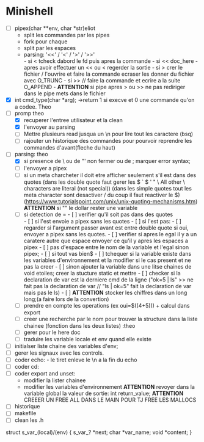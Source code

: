 <h1>Minishell</h1>


 - [ ] pipex(char **env, char *str)eliot
	<ul>
		<li>split les commandes par les pipes</li>
		<li>fork pour chaque </li>
		<li>split par les espaces</li>
		<li>parsing: '<<' / '<' / '>' / '>>' </li>
			- si < tcheck dabord le fd puis apres la commande
			- si << doc_here
			- apres avoir effectuer un << ou < regerder la sortie
			- si > crer le fichier / l'ouvrire et faire la commande ecraser les donner du fichier avec O_TRUNC
			- si >> // faire la commande et ecrire a la suite O_APPEND
			- <strong>ATTENTION</strong> si pipe apres > ou >> ne pas rediriger dans le pipe mets dans le fichier
	</ul>
- [X] int	cmd_type(char *arg); ->return 1 si execve et 0 une commande qu'on a codee. Theo
- [ ] promp theo 
	- [X] recuperer l'entree utilisateur et la clean
	- [X] l'envoyer au parsing
	- [ ] Mettre plusieurs read jusqua un \n pour lire tout les caractere (bsq)
	- [ ] rajouter un historique des commandes pour pourvoir reprendre les commandes d'avant(fleche du haut)
- [ ] parsing: theo
	- [X]  si presence de \ ou de "' non fermer ou de ; marquer error syntax;
	- [ ] l'envoyer a pipex
	- [ ]  si un meta charcheter il doit etre afficher seulement s'il est dans des quotes (dans les double quote faut gerer les $ ` \$ \' \" \\ All other \ characters are literal (not special)) (dans les simple quotes tout les meta character sont desactiver / du coup il faut reactiver le $)(https://www.tutorialspoint.com/unix/unix-quoting-mechanisms.htm)
	<strong>ATTENTION</strong> si "" le dollar rester une variable
	- [ ]  si detection de =
			- [ ] verifier qu'il soit pas dans des quotes</li>
				- [ ] si l'est envoie a pipex sans les quotes
			- [ ] si l'est pas:</li>
				- [ ] regarder si l'argument passer avant est entre double quote si oui, envoyer a pipex sans les quotes.
				- [ ] verifier si apres le egal il y a un caratere autre que espace envoyer ce qu'il y apres les espaces a pipex
				- [ ] pas d'espace entre le nom de la variable et l'egal sinon pipex;
			- [ ] si tout vas bien</li>$
				- [ ] tchequer si la variable existe dans les variables d'environnement et la modifier si le cas present et ne pas la creer
					- [ ] sinon ajouter la variable dans une litse chaines de void etoiles; creer la stucture static et mettre
				- [ ] checker si la declaration de var est la derniere cmd de la ligne ("ok=5 | ls" >> ne fait pas la declaration de var // "ls | ok=5" fait la declaration de var mais pas le ls)
				- [ ] <strong>ATTENTION</strong> stocker les chiffres dans un long long;(a faire lors de la convertion)
	- [ ] prendre en compte les operations (ex oui=$((4+5))) + calcul dans export
	- [ ]  creer une recherche par le nom pour trouver la structure dans la liste chainee (fonction dans les deux listes) :theo
	- [ ]  gerer pour le here doc
	- [ ] traduire les variable locale et env quand elle existe
- [ ] initialser liste chaine des variables d'env;
- [ ] gerer les signaux avec les controls.
- [ ] coder echo:
				- le tiret enleve le \n a la fin du echo
- [ ] coder cd:
- [ ] coder export and unset:
	- modifier la lister chainee 
	- modifier les variables d'environnement 
<strong>ATTENTION</strong> revoyer dans la variable global la valeur de sortie: int	return_value;
<strong>ATTENTION</strong> CREEER UN FREE ALL DANS LE MAIN POUR TJ FREE LES MALLOCS
- [ ]  historique
- [ ] makefile
- [ ] clean les .h

struct s_var_(local)/(env)
{
	s_var_? *next;
	char 	*var_name;
	void	*content;
}
